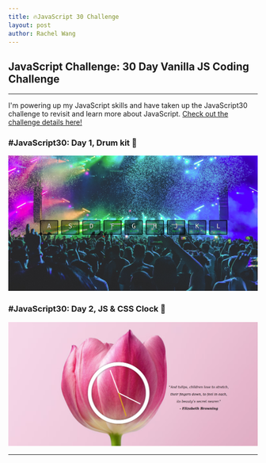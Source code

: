 ```yaml
---
title: 🔥JavaScript 30 Challenge
layout: post
author: Rachel Wang
---
```


## JavaScript Challenge: 30 Day Vanilla JS Coding Challenge
---

I'm powering up my JavaScript skills and have taken up the JavaScript30 challenge to revisit and learn more about JavaScript.
<a href="https://javascript30.com/"> Check out the challenge details here!</a>

### #JavaScript30: Day 1, Drum kit 🥁
<a href="https://javascript30-day1.glitch.me">![](/images/day1.png)</a>

### #JavaScript30: Day 2, JS & CSS Clock 🌷
<a href="https://javascript30-day2.glitch.me">![](/images/day2.png)</a>


---